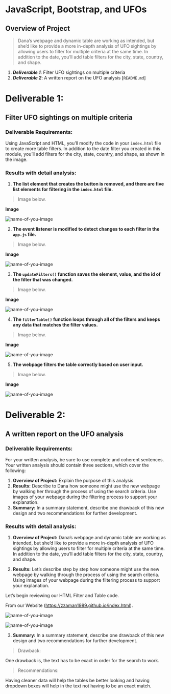 # JavaScript, Bootstrap, and UFOs
## Overview of Project
> Dana’s webpage and dynamic table are working as intended, but she’d like to provide a more in-depth analysis of UFO sightings by allowing users to filter for multiple criteria at the same time. In addition to the date, you’ll add table filters for the city, state, country, and shape. 

1. ***Deliverable 1***: Filter UFO sightings on multiple criteria
2. ***Deliverable 2***: A written report on the UFO analysis [`README.md`]

# Deliverable 1:  
## Filter UFO sightings on multiple criteria
### Deliverable Requirements:
Using JavaScript and HTML, you’ll modify the code in your `index.html` file to create more table filters. In addition to the date filter you created in this module, you’ll add filters for the city, state, country, and shape, as shown in the image.

### Results with detail analysis:

1. **The list element that creates the button is removed, and there are five list elements for filtering in the `index.html` file.**


> Image below.

**Image**


![name-of-you-image](https://github.com/ZZaman1989/UFOs/blob/main/Resources/Deliverable%201.1.png)



2. **The event listener is modified to detect changes to each filter in the `app.js` file.**


> Image below.

**Image**

![name-of-you-image](https://github.com/ZZaman1989/UFOs/blob/main/Resources/Deliverable%201.2.png)



3. ​**The `updateFilters()` function saves the element, value, and the id of the filter that was changed.**


> Image below.

**Image**

![name-of-you-image](https://github.com/ZZaman1989/UFOs/blob/main/Resources/Deliverable%201.3.png)



4. **The `filterTable()` function loops through all of the filters and keeps any data that matches the filter values.**


> Image below.

**Image**



![name-of-you-image](https://github.com/ZZaman1989/UFOs/blob/main/Resources/Deliverable%201.4.png)



5. **The webpage filters the table correctly based on user input.**


> Image below.

**Image**

![name-of-you-image](https://github.com/ZZaman1989/UFOs/blob/main/Resources/Deliverable%201.5.png)



# Deliverable 2: 
## A written report on the UFO analysis
### Deliverable Requirements:
For your written analysis, be sure to use complete and coherent sentences. Your written analysis should contain three sections, which cover the following:

1. **Overview of Project:** Explain the purpose of this analysis. 
2. **Results:** Describe to Dana how someone might use the new webpage by walking her through the process of using the search criteria. Use images of your webpage during the filtering process to support your explanation.
3. **​Summary:** In a summary statement, describe one drawback of this new design and two recommendations for further development.


 
### Results with detail analysis:


1. **Overview of Project:** Dana’s webpage and dynamic table are working as intended, but she’d like to provide a more in-depth analysis of UFO sightings by allowing users to filter for multiple criteria at the same time. In addition to the date, you’ll add table filters for the city, state, country, and shape.

2. **Results:** Let’s describe step by step how someone might use the new webpage by walking through the process of using the search criteria. Using images of your webpage during the filtering process to support your explanation.
 
Let’s begin reviewing our HTML Filter and Table code. 

From our Website (https://zzaman1989.github.io/index.html). 


![name-of-you-image](https://github.com/ZZaman1989/UFOs/blob/main/Resources/UFO%20Website.png)



![name-of-you-image](https://github.com/ZZaman1989/UFOs/blob/main/Resources/Search%202.png)


3. ​**​Summary:** In a summary statement, describe one drawback of this new design and two recommendations for further development.


> Drawback:

One drawback is, the text has to be exact in order for the search to work.

> Recommendations:

Having cleaner data will help the tables be better looking and having dropdown boxes will help in the text not having to be an exact match.

